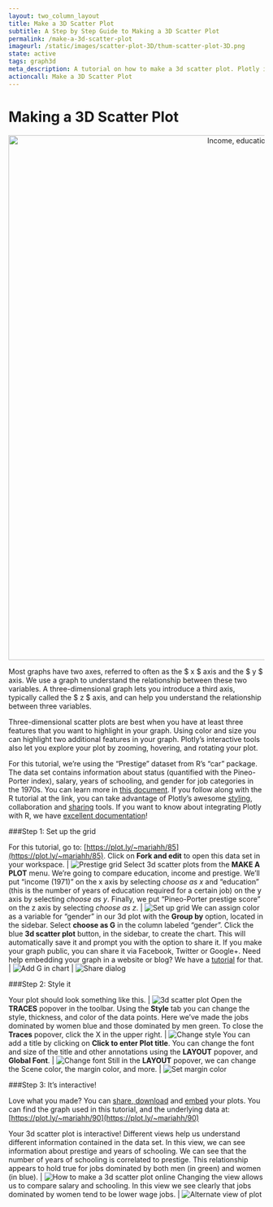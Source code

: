 ```yaml
---
layout: two_column_layout
title: Make a 3D Scatter Plot
subtitle: A Step by Step Guide to Making a 3D Scatter Plot
permalink: /make-a-3d-scatter-plot
imageurl: /static/images/scatter-plot-3D/thum-scatter-plot-3D.png
state: active
tags: graph3d
meta_description: A tutorial on how to make a 3d scatter plot. Plotly is the easiest and fastest way to make and share graphs online.
actioncall: Make a 3D Scatter Plot
---
```


# Making a 3D Scatter Plot

<div>
    <a href="https://plot.ly/~mariahh/90/" target="_blank" title="Income, education, gender and prestige" style="display: block; text-align: center;"><img src="https://plot.ly/~mariahh/90.png" alt="Income, education, gender and prestige" style="max-width: 100%;width: 1031px;"  width="1031" onerror="this.onerror=null;this.src='https://plot.ly/404.png';" /></a>
    <script data-plotly="mariahh:90" src="https://plot.ly/embed.js" async></script>
</div>

Most graphs have two axes, referred to often as the $ x $ axis and the $ y $ axis. We use a graph to understand the relationship between these two variables. A three-dimensional graph lets you introduce a third axis, typically called the $ z $ axis, and can help you understand the relationship between three variables.

Three-dimensional scatter plots are best when you have at least three features that you want to highlight in your graph. Using color and size you can highlight two additional features in your graph. Plotly’s interactive tools also let you explore your plot by zooming, hovering, and rotating your plot.

For this tutorial, we’re using the “Prestige” dataset from R’s “car” package. The data set contains information about status (quantified with the Pineo-Porter index), salary, years of schooling, and gender for job categories in the 1970s. You can learn more in [this document](http://www.princeton.edu/~otorres/Regression101R.pdf). If you follow along with the R tutorial at the link, you can take advantage of Plotly’s awesome [styling](http://vimeo.com/94000688), collaboration and [sharing](https://plot.ly/how-to-share-and-print-plotly-graphs/) tools. If you want to know about integrating Plotly with R, we have [excellent documentation](http://plot.ly/R)!

###Step 1: Set up the grid

For this tutorial, go to: [https://plot.ly/~mariahh/85](https://plot.ly/~mariahh/85). Click on **Fork and edit** to open this data set in your workspace. | ![Prestige grid](/static/images/scatter-plot-3D/prestige-grid.png)
Select 3d scatter plots from the **MAKE A PLOT** menu. We’re going to compare education, income and prestige. We’ll put “income (1971)” on the x axis by selecting *choose as x* and “education” (this is the number of years of education required for a certain job) on the y axis by selecting *choose as y*. Finally, we put “Pineo-Porter prestige score” on the z axis by selecting *choose as z*. | ![Set up grid](/static/images/scatter-plot-3D/set-up-grid.png)
We can assign color as a variable for “gender” in our 3d plot with the **Group by** option, located in the sidebar. Select **choose as G** in the column labeled “gender”. Click the blue **3d scatter plot** button, in the sidebar, to create the chart. This will automatically save it and prompt you with the option to share it. If you make your graph public, you can share it via Facebook, Twitter or Google+. Need help embedding your graph in a website or blog? We have a [tutorial](https://plot.ly/how-to-embed-plotly-graphs-in-websites/) for that. | ![Add G in chart](/static/images/scatter-plot-3D/add-g.png) | ![Share dialog](/static/images/scatter-plot-3D/share-dialog.png)

###Step 2: Style it

Your plot should look something like this. | ![3d scatter plot](/static/images/scatter-plot-3D/3d-scatter-plot.png)
Open the **TRACES** popover in the toolbar. Using the **Style** tab you can change the style, thickness, and color of the data points. Here we’ve made the jobs dominated by women blue and those dominated by men green. To close the **Traces** popover, click the X in the upper right. | ![Change style](/static/images/scatter-plot-3D/change-style.png)
You can add a title by clicking on **Click to enter Plot title**. You can change the font and size of the title and other annotations using the **LAYOUT** popover, and **Global Font**. | ![Change font](/static/images/scatter-plot-3D/change-font.png)
Still in the **LAYOUT** popover, we can change the Scene color, the margin color, and more. | ![Set margin color](/static/images/scatter-plot-3D/set-margin-color.png)

###Step 3: It’s interactive!

Love what you made? You can [share, download](https://plot.ly/how-to-share-and-print-plotly-graphs/) and [embed](https://plot.ly/how-to-embed-plotly-graphs-in-websites/) your plots. You can find the graph used in this tutorial, and the underlying data at: [https://plot.ly/~mariahh/90](https://plot.ly/~mariahh/90)

Your 3d scatter plot is interactive! Different views help us understand different information contained in the data set. In this view, we can see information about prestige and years of schooling. We can see that the number of years of schooling is correlated to prestige. This relationship appears to hold true for jobs dominated by both men (in green) and women (in blue). | ![How to make a 3d scatter plot online](/static/images/scatter-plot-3D/prestige-plot.png)
Changing the view allows us to compare salary and schooling. In this view we see clearly that jobs dominated by women tend to be lower wage jobs. | ![Alternate view of plot](/static/images/scatter-plot-3D/alt-view-of-plot.png)
